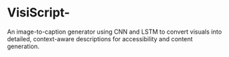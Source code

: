 # VisiScript-
An image-to-caption generator using CNN and LSTM to convert visuals into detailed, context-aware descriptions for accessibility and content generation.

